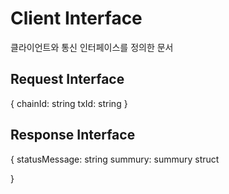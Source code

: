 # Client Interface
클라이언트와 통신 인터페이스를 정의한 문서

## Request Interface
{
    chainId: string
    txId: string
}

## Response Interface
{
    statusMessage: string
    summury: summury struct

}